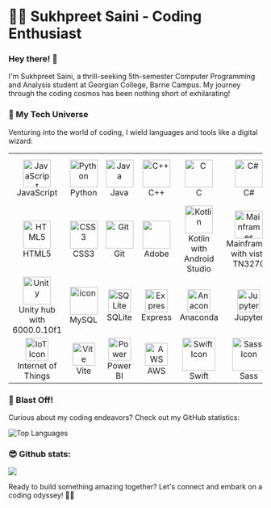 # 👨‍💻 Sukhpreet Saini - Coding Enthusiast

### Hey there! 👋

I'm Sukhpreet Saini, a thrill-seeking 5th-semester Computer Programming and Analysis student at Georgian College, Barrie Campus. My journey through the coding cosmos has been nothing short of exhilarating!

### 💼 My Tech Universe

Venturing into the world of coding, I wield languages and tools like a digital wizard:

<table>
  <tr>
    <td align="center" width="90">
      <img src="https://techstack-generator.vercel.app/js-icon.svg" alt="JavaScript" width="55" height="55" />
      <br>JavaScript
    </td>
    <td align="center" width="90">
      <img src="https://techstack-generator.vercel.app/python-icon.svg" alt="Python" width="55" height="55" />
      <br>Python
    </td>
    <td align="center" width="90">
      <img src="https://techstack-generator.vercel.app/java-icon.svg" alt="Java" width="55" height="55" />
      <br>Java
    </td>
    <td align="center" width="90">
      <img src="https://techstack-generator.vercel.app/cpp-icon.svg" alt="C++" width="55" height="55" />
      <br>C++
    </td>
    <td align="center" width="90">
      <img src="https://skillicons.dev/icons?i=c" alt="C" width="55" height="55" />
      <br>C
    </td>
    <td align="center" width="90">
      <img src="https://techstack-generator.vercel.app/csharp-icon.svg" alt="C#" width="55" height="55" />
      <br>C#
    </td>
    <td align="center" width="90">
      <img src="https://skillicons.dev/icons?i=php" alt="PHP" width="55" height="55" />
      <br>PHP
    </td>
    </td>
    <td align="center" width="90">
      <img src="https://skillicons.dev/icons?i=firebase" width="45" height="45" alt="Firebase" />
      <br>Firebase
    </td>
    <td align="center" width="90">
      <img src="https://img.icons8.com/?size=100&id=laYYF3dV0Iew&format=png&color=000000" alt="Microsoft SQL" width="55" height="55" />
      <br>Microsoft SQL
    </td>
    <td align="center" width="90">
      <img src="https://skillicons.dev/icons?i=bootstrap" alt="Bootstrap" width="55" height="55" />
      <br>Bootstrap
    </td>
  </tr>
  <tr>
    <td align="center" width="90">
      <img src="https://skillicons.dev/icons?i=html" alt="HTML5" width="55" height="55" />
      <br>HTML5
    </td>
    <td align="center" width="90">
      <img src="https://skillicons.dev/icons?i=css" alt="CSS3" width="55" height="55" />
      <br>CSS3
    </td>
    <td align="center" width="90">
      <img src="https://skillicons.dev/icons?i=git" alt="Git" width="55" height="55" />
      <br>Git
    </td>
    <td align="center" width="90">
      <img src="https://img.icons8.com/?size=100&id=118571&format=png&color=000000" width="55" height="55" />
      <br>Adobe
    </td>
    <td align="center" width="90">
      <img src="https://skillicons.dev/icons?i=kotlin" alt="Kotlin" width="55" height="55" />
      <br>Kotlin with Android Studio
    </td>
    <td align="center" width="90">
      <img src="https://img.icons8.com/?size=100&id=69456&format=png&color=000000" alt="Mainframes" width="55" height="55" />
      <br>Mainframes with vista TN3270
    </td>
    <td align="center" width="90">
      <img src="https://skillicons.dev/icons?i=nodejs" alt="Node.js" width="55" height="55" />
      <br>Node.js
    </td>
    <td align="center" width="90">
      <img src="https://techstack-generator.vercel.app/react-icon.svg" alt="React" width="55" height="55" />
      <br>React
    </td>
    <td align="center" width="90">
      <img src="https://skillicons.dev/icons?i=tailwind" alt="Tailwind CSS" width="55" height="55" />
      <br>Tailwind CSS
    </td>
    <td align="center" width="90">
      <img src="https://skillicons.dev/icons?i=mongodb" alt="MongoDB" width="55" height="55" />
      <br>MongoDB
    </td>
  </tr>
  <tr>
    <td align="center" width="90">
      <img src="https://skillicons.dev/icons?i=unity" alt="Unity" width="55" height="55" />
      <br>Unity hub with 6000.0.10f1
    </td>
    <td align="center" width="90">
      <img src="https://techstack-generator.vercel.app/mysql-icon.svg" alt="icon" width="55" height="55" />
      <br>MySQL
    </td>
    <td align="center" width="90">
      <img src="https://skillicons.dev/icons?i=sqlite" width="45" height="45" alt="SQLite" />
      <br>SQLite
    </td>
    <td align="center" width="90">
      <img src="https://skillicons.dev/icons?i=express" width="45" height="45" alt="Express" />
      <br>Express
    </td>
    </td>
    <td align="center" width="90">
      <img src="https://skillicons.dev/icons?i=anaconda" width="45" height="45" alt="Anaconda" />
      <br>Anaconda
    </td>
    <td align="center" width="90">
      <img src="https://img.icons8.com/?size=100&id=J0SgMWzAxqFj&format=png&color=000000" width="45" height="45" alt="Jupyter Notebook" />
      <br>Jupyter
    </td>
    <td align="center" width="90">
      <img src="https://skillicons.dev/icons?i=azure" width="45" height="45" alt="Azure" />
      <br>Azure
    </td>
    <td align="center" width="90">
      <img src="https://img.icons8.com/?size=100&id=sFFBQN8kzSOS&format=png&color=000000" width="45" height="45" alt="VMware Workstation" />
      <br>VMware
  </td>
  <td align="center" width="90">
    <img src="https://skillicons.dev/icons?i=nodejs" width="45" height="45" alt="Node.js" />
    <br>Node.js
  </td>
  <td align="center" width="90">
  <img src="https://img.icons8.com/?size=100&id=XEnbmdky0kzu&format=png&color=1341C1" width="45" height="45" alt="Cisco Packet Tracer" />
  <br>Cisco Packet Tracer
  </td>
  </tr>
  <tr>
    <td align="center" width="90">
    <img src="https://img.icons8.com/?size=100&id=Ih6zOUuHwOOs&format=png&color=000000" width="45" height="45" alt="IoT Icon" />
    <br>Internet of Things
    </td>
    <td align="center" width="90">
    <img src="https://img.icons8.com/?size=100&id=dJjTWMogzFzg&format=png&color=000000" width="45" height="45" alt="Vite" />
    <br>Vite
    </td>
    <td align="center" width="90">
    <img src="https://img.icons8.com/?size=100&id=70667&format=png&color=000000" width="45" height="45" alt="Power BI" />
    <br>Power BI
    </td>
    <td align="center" width="90">
    <img src="https://techstack-generator.vercel.app/aws-icon.svg" width="45" height="45" alt="AWS" />
    <br>AWS
    </td>
    <td align="center" width="90">
    <img src="https://techstack-generator.vercel.app/swift-icon.svg" alt="Swift Icon" width="65" height="65" />
    <br>Swift
    </td>
    <td align="center" width="90">
    <img src="https://techstack-generator.vercel.app/sass-icon.svg" alt="Sass Icon" width="65" height="65" />
    <br>Sass
    </td>
    <td align="center" width="90">
    <img src="https://img.icons8.com/?size=100&id=69503&format=png&color=000000" width="45" height="45" alt="Unreal Engine" />
    <br>Unreal Engine
    </td>
  </tr>
</table>


### 🚀 Blast Off!

Curious about my coding endeavors? Check out my GitHub statistics:

![Top Languages](https://github-readme-stats-git-masterrstaa-rickstaa.vercel.app/api/top-langs/?username=sukh2022&theme=tokyonight)

### 😎 Github stats:
<a href="https://github.com/anuraghazra/convoychat">
  <img src="https://github-readme-stats.vercel.app/api/top-langs/?username=sukh2022&layout=compact" />
</a>

Ready to build something amazing together? Let's connect and embark on a coding odyssey! 🌌✨
